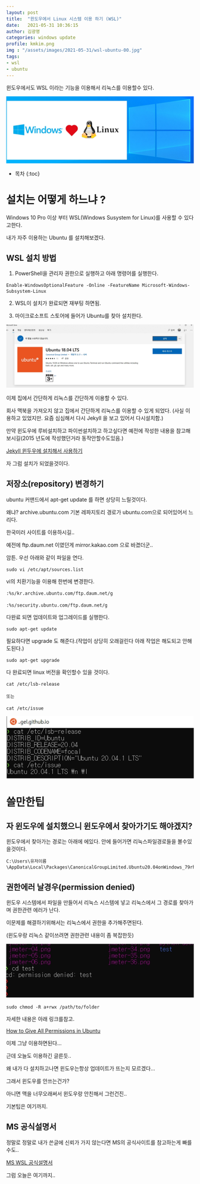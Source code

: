 ```yaml
---
layout: post
title:  "윈도우에서 Linux 시스템 이용 하기 (WSL)"
date:   2021-05-31 10:36:15
author: 김광명
categories: windows update
profile: kmkim.png
img : "/assets/images/2021-05-31/wsl-ubuntu-00.jpg"
tags:
- wsl
- ubuntu
---
```


윈도우에서도 WSL 이라는 기능을 이용해서 리눅스를 이용할수 있다. 

![wsl-ubuntu-00.jpg](/assets/images/2021-05-31/wsl-ubuntu-00.jpg)

* 목차
{:toc}

# 설치는 어떻게 하느냐 ?

Windows 10 Pro 이상 부터 WSL(Windows Susystem for Linux)를 사용할 수 있다고한다.

내가 자주 이용하는 Ubuntu 를 설치해보겠다.


## WSL 설치 방법

1. PowerShell을 관리자 권한으로 실행하고 아래 명령어를 실행한다.
~~~
Enable-WindowsOptionalFeature -Online -FeatureName Microsoft-Windows-Subsystem-Linux
~~~
2. WSL이 설치가 완료되면 재부팅 하면됨.

3. 마이크로소프트 스토어에 들어가 Ubuntu를 찾아 설치한다.

![wsl-ubuntu-01.jpg](/assets/images/2021-05-31/wsl-ubuntu-01.jpg)

이제 집에서 간단하게 리눅스를 간단하게 이용할 수 있다.

회사 맥북을 가져오지 않고 집에서 간단하게 리눅스를 이용할 수 있게 되었다.
 (사실 이용하고 있었지만. 요즘 심심해서 다시 Jekyll 을 보고 있어서 다시설치함.)

만약 윈도우에 루비설치하고 파이썬설치하고 하고싶다면 예전에 작성한 내용을 참고해보시길(2015 년도에 작성했던거라 동작안할수도있음.)

[Jekyll 윈두우에 설치해서 사용하기](https://xmlangel.github.io/Install-Jekyll-on-Windows/)

자 그럼 설치가 되었을것이다. 

## 저장소(repository) 변경하기

ubuntu 커맨드에서 apt-get update 를 하면 상당히 느릴것이다.

왜냐? archive.ubuntu.com 기본 레파지토리 경로가 ubuntu.com으로 되어있어서 느리다.

한국미러 사이트를 이용하시길..

예전에 ftp.daum.net 이였던게 mirror.kakao.com 으로 바겼더군..

암튼. 우선 아래와 같이 파일을 연다.

~~~
sudo vi /etc/apt/sources.list
~~~

vi의 치환기능을 이용해 한번에 변경한다.

~~~
:%s/kr.archive.ubuntu.com/ftp.daum.net/g

:%s/security.ubuntu.com/ftp.daum.net/g
~~~

다완료 되면 업데이트와 업그레이드를 실행한다.

~~~
sudo apt-get update
~~~

필요하다면 upgrade 도 해준다.(작업이 상당히 오래걸린다 아래 작업은 해도되고 안해도된다.)

~~~
sudo apt-get upgrade
~~~

다 완료되면 linux 버전을 확인할수 있을 것이다.

~~~
cat /etc/lsb-release

또는

cat /etc/issue

~~~

![wsl-ubuntu-02.jpg](/assets/images/2021-05-31/wsl-ubuntu-02.jpg)


# 쓸만한팁

## 자 윈도우에 설치했으니 윈도우에서 찾아가기도 해야겠지?

윈도우에서 찾아가는 경로는 아래에 에있다.
안에 들어가면 리눅스파일경로들을 볼수있을것이다.

~~~
C:\Users\유저이름\AppData\Local\Packages\CanonicalGroupLimited.Ubuntu20.04onWindows_79rhkp1fndgsc\LocalState\rootfs
~~~

## 권한에러 날경우(permission denied)

윈도우 시스템에서 파일을 만들어서 리눅스 시스템에 넣고 리눅스에서 그 경로를 찾아가며 권한관련 에러가 난다.

이문제를 해결하기위해서는 리눅스에서 권한을 추가해주면된다.

(윈도우랑 리눅스 같이쓰려면 권한관련 내용이 좀 복잡한듯)

![wsl-ubuntu-03.jpg](/assets/images/2021-05-31/wsl-ubuntu-03.jpg)

~~~
sudo chmod -R a+rwx /path/to/folder 
~~~

자세한 내용은 아래 링크를참고.

[How to Give All Permissions in Ubuntu](https://smallbusiness.chron.com/give-permissions-ubuntu-33174.html)

이제 그냥 이용하면된다...

근데 오늘도 이용하긴 글른듯.. 

왜 내가 다 설치하고나면 윈도우는항상 업데이트가 뜨는지 모르겠다...

그래서 윈도우를 안쓰는건가? 

아니면 맥을 너무오래써서 윈도우랑 안친해서 그런건진.. 

기본팁은 여기까지.


## MS 공식설명서
정말로 정말로 내가 쓴글에 신뢰가 가지 않는다면 MS의 공식사이트를 참고하는게 빠를수도..

[MS WSL 공식설명서 ](https://docs.microsoft.com/ko-kr/windows/wsl/install-win10)

그럼 오늘은 여기까지..
